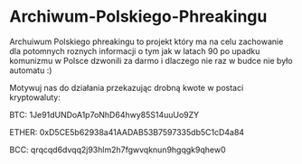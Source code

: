 # Archiwum-Polskiego-Phreakingu
Archuiwum Polskiego phreakingu to projekt który ma na celu zachowanie dla potomnych roznych informacji o tym jak w latach 90 po upadku
komunizmu w Polsce dzwonili za darmo  i dlaczego nie raz w budce nie było automatu :)

Motywuj nas do działania przekazując drobną kwote w postaci kryptowaluty:

BTC: 1Je91dUNDoA1p7oNhD64hwy85S14uuUo9ZY


ETHER: 0xD5CE5b62938a41AADAB53B7597335db5C1cD4a84


BCC: qrqcqd6dvqq2j93hlm2h7fgwvqknun9hgqgk9qhew0
